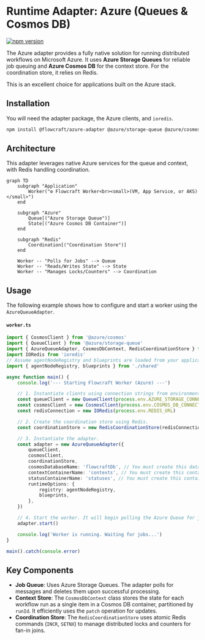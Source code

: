 # Runtime Adapter: Azure (Queues & Cosmos DB)

[![npm version](https://img.shields.io/npm/v/@flowcraft/azure-adapter.svg)](https://www.npmjs.com/package/@flowcraft/azure-adapter)

The Azure adapter provides a fully native solution for running distributed workflows on Microsoft Azure. It uses **Azure Storage Queues** for reliable job queuing and **Azure Cosmos DB** for the context store. For the coordination store, it relies on Redis.

This is an excellent choice for applications built on the Azure stack.

## Installation

You will need the adapter package, the Azure clients, and `ioredis`.

```bash
npm install @flowcraft/azure-adapter @azure/storage-queue @azure/cosmos ioredis
```

## Architecture

This adapter leverages native Azure services for the queue and context, with Redis handling coordination.

```mermaid
graph TD
    subgraph "Application"
        Worker("⚙️ Flowcraft Worker<br><small>(VM, App Service, or AKS)</small>")
    end

    subgraph "Azure"
        Queue[("Azure Storage Queue")]
        State[("Azure Cosmos DB Container")]
    end

    subgraph "Redis"
        Coordination[("Coordination Store")]
    end

    Worker -- "Polls for Jobs" --> Queue
    Worker -- "Reads/Writes State" --> State
    Worker -- "Manages Locks/Counters" --> Coordination
```

## Usage

The following example shows how to configure and start a worker using the `AzureQueueAdapter`.

#### `worker.ts`
```typescript
import { CosmosClient } from '@azure/cosmos'
import { QueueClient } from '@azure/storage-queue'
import { AzureQueueAdapter, CosmosDbContext, RedisCoordinationStore } from '@flowcraft/azure-adapter'
import IORedis from 'ioredis'
// Assume agentNodeRegistry and blueprints are loaded from your application's shared files.
import { agentNodeRegistry, blueprints } from './shared'

async function main() {
	console.log('--- Starting Flowcraft Worker (Azure) ---')

	// 1. Instantiate clients using connection strings from environment variables.
	const queueClient = new QueueClient(process.env.AZURE_STORAGE_CONNECTION_STRING, 'flowcraft-jobs')
	const cosmosClient = new CosmosClient(process.env.COSMOS_DB_CONNECTION_STRING)
	const redisConnection = new IORedis(process.env.REDIS_URL)

	// 2. Create the coordination store using Redis.
	const coordinationStore = new RedisCoordinationStore(redisConnection)

	// 3. Instantiate the adapter.
	const adapter = new AzureQueueAdapter({
		queueClient,
		cosmosClient,
		coordinationStore,
		cosmosDatabaseName: 'flowcraftDb', // You must create this database
		contextContainerName: 'contexts', // You must create this container
		statusContainerName: 'statuses', // You must create this container
		runtimeOptions: {
			registry: agentNodeRegistry,
			blueprints,
		},
	})

	// 4. Start the worker. It will begin polling the Azure Queue for jobs.
	adapter.start()

	console.log('Worker is running. Waiting for jobs...')
}

main().catch(console.error)
```

## Key Components

-   **Job Queue**: Uses Azure Storage Queues. The adapter polls for messages and deletes them upon successful processing.
-   **Context Store**: The `CosmosDbContext` class stores the state for each workflow run as a single item in a Cosmos DB container, partitioned by `runId`. It efficiently uses the `patch` operation for updates.
-   **Coordination Store**: The `RedisCoordinationStore` uses atomic Redis commands (`INCR`, `SETNX`) to manage distributed locks and counters for fan-in joins.
